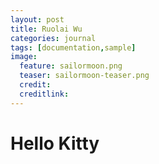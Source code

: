```yaml
---
layout: post
title: Ruolai Wu
categories: journal
tags: [documentation,sample]
image:
  feature: sailormoon.png
  teaser: sailormoon-teaser.png
  credit: 
  creditlink: 
---
```


# Hello Kitty
